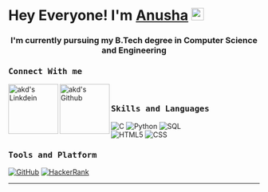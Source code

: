 
# Hey Everyone! I'm [Anusha](https://github.com/Anusha-B-77/Anusha) <img src="https://github.com/himanshusharma89/himanshusharma89/blob/master/Hi.gif" width="25px">

<h3 align="center">I'm currently pursuing my B.Tech degree in Computer Science and Engineering</h3>

<h3><b><samp>Connect With me</samp></b></h3>
<a href="https://www.linkedin.com/in/baki-anusha-anu9893927b/">
  <img align="left" alt="akd's Linkdein" width="100px" src="https://img.shields.io/badge/Linkedin-0A66C2?style=for-the-badge&logo=Linkedin&logoColor=white" />
</a>

<a href="https://github.com/Anusha-B-77">
  <img align="left" alt="akd's Github" width="100px" src="https://img.shields.io/badge/Github-181717?style=for-the-badge&logo=Github&logoColor=white" />
</a>
<br>

<div>
<h3><b><samp>Skills and Languages</samp></b></h3>

![C](https://img.shields.io/badge/C-27338e?style=flat-square&logo=c&logoColor=white)
![Python](https://img.shields.io/badge/Python-3776AB?style=flat-square&logo=Python&logoColor=white)
![SQL](https://img.shields.io/badge/SQL-4479A1?style=flat-square&logo=SQL&logoColor=white)<br>
![HTML5](https://img.shields.io/badge/HTML5-E34F26?style=flat-square&logo=HTML5&logoColor=white)
![CSS](https://img.shields.io/badge/CSS3-1572B6?style=flat-square&logo=CSS&logoColor=white)

<h3><b><samp>Tools and Platform</samp></b></h3>

<a href="https://github.com/Anusha-B-77/">![GitHub](https://img.shields.io/badge/GitHub-181717?style=flat-square&logo=github)</a>
<a href="https://www.hackerrank.com/20kq1a0570">![HackerRank](https://img.shields.io/badge/HackerRank-107C10?style=flat-square&logo=HackerRank&logoColor=black)</a>

<hr> 
<br>  
